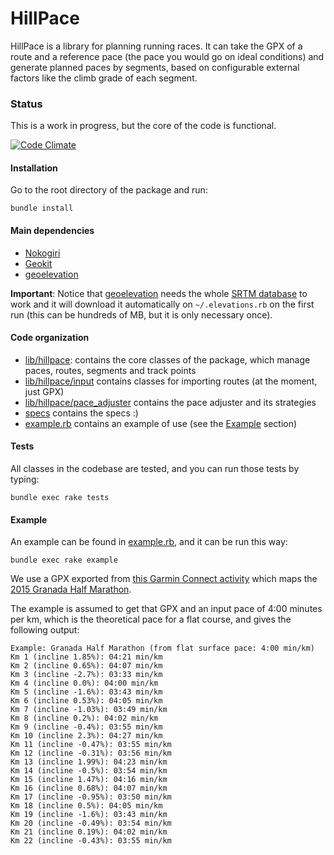 # HillPace

HillPace is a library for planning running races. It can take the GPX of a route and a reference pace (the pace you would go on ideal conditions) and generate planned paces by segments, based on configurable external factors like the climb grade of each segment.

### Status

This is a work in progress, but the core of the code is functional.

[![Code Climate](https://codeclimate.com/github/juanramirez/hillpace/badges/gpa.svg)](https://codeclimate.com/github/juanramirez/hillpace)

#### Installation

Go to the root directory of the package and run:
```
bundle install
```

#### Main dependencies

* [Nokogiri](http://www.nokogiri.org/)
* [Geokit](https://github.com/geokit/geokit)
* [geoelevation](https://github.com/tkrajina/geoelevations)

**Important**: Notice that [geoelevation](https://github.com/tkrajina/geoelevations) needs the whole [SRTM database](https://en.wikipedia.org/wiki/Shuttle_Radar_Topography_Mission) to work and it will download it automatically on `~/.elevations.rb` on the first run (this can be hundreds of MB, but it is only necessary once).

#### Code organization

* [lib/hillpace](lib/hillpace): contains the core classes of the package, which manage paces, routes, segments and track points
* [lib/hillpace/input](lib/hillpace/input) contains classes for importing routes (at the moment, just GPX)
* [lib/hillpace/pace_adjuster](lib/hillpace/pace_adjuster) contains the pace adjuster and its strategies
* [specs](specs) contains the specs :)
* [example.rb](example.rb) contains an example of use (see the [Example](README.md####example) section)

#### Tests

All classes in the codebase are tested, and you can run those tests by typing:
```
bundle exec rake tests
```

#### Example

An example can be found in [example.rb](example.rb), and it can be run this way:
```
bundle exec rake example
```

We use a GPX exported from [this Garmin Connect activity](https://connect.garmin.com/modern/activity/770166012) which maps the [2015 Granada Half Marathon](http://www.granada.es/inet/MediaMaraton.nsf/xnotweb/3F5884FDDFD1A9EDC1257E43004048B9?open).

The example is assumed to get that GPX and an input pace of 4:00 minutes per km, which is the theoretical pace for a flat course, and gives the following output:

```
Example: Granada Half Marathon (from flat surface pace: 4:00 min/km)
Km 1 (incline 1.85%): 04:21 min/km
Km 2 (incline 0.65%): 04:07 min/km
Km 3 (incline -2.7%): 03:33 min/km
Km 4 (incline 0.0%): 04:00 min/km
Km 5 (incline -1.6%): 03:43 min/km
Km 6 (incline 0.53%): 04:05 min/km
Km 7 (incline -1.03%): 03:49 min/km
Km 8 (incline 0.2%): 04:02 min/km
Km 9 (incline -0.4%): 03:55 min/km
Km 10 (incline 2.3%): 04:27 min/km
Km 11 (incline -0.47%): 03:55 min/km
Km 12 (incline -0.31%): 03:56 min/km
Km 13 (incline 1.99%): 04:23 min/km
Km 14 (incline -0.5%): 03:54 min/km
Km 15 (incline 1.47%): 04:16 min/km
Km 16 (incline 0.68%): 04:07 min/km
Km 17 (incline -0.95%): 03:50 min/km
Km 18 (incline 0.5%): 04:05 min/km
Km 19 (incline -1.6%): 03:43 min/km
Km 20 (incline -0.49%): 03:54 min/km
Km 21 (incline 0.19%): 04:02 min/km
Km 22 (incline -0.43%): 03:55 min/km
```
